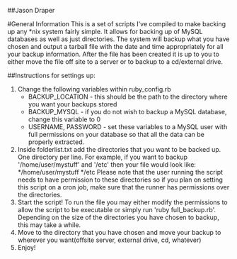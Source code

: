 ##Jason Draper

#General Information
This is a set of scripts I've compiled to make backing up any *nix system fairly simple.  It allows for backing up of MySQL databases as well as just directories.  The system will backup what you have chosen and output a tarball file with the date and time appropriately for all your backup information.  After the file has been created it is up to you to either move the file off site to a server or to backup to a cd/external drive.

##Instructions for settings up:
1. Change the following variables within ruby_config.rb
	* BACKUP_LOCATION - this should be the path to the directory where you want your backups stored
	* BACKUP_MYSQL - if you do not wish to backup a MySQL database, change this variable to 0
	* USERNAME, PASSWORD - set these variables to a MySQL user with full permissions on your database so that all the data can be properly extracted.
1. Inside folderlist.txt add the directories that you want to be backed up.  One directory per line.  For example, if you want to backup '/home/user/mystuff' and '/etc' then your file would look like:
*/home/user/mystuff
*/etc
Please note that the user running the script needs to have permission to these directories so if you plan on setting this script on a cron job, make sure that the runner has permissions over the directories.
1. Start the script!  To run the file you may either modify the permissions to allow the script to be executable or simply run 'ruby full_backup.rb'.  Depending on the size of the directories you have chosen to backup, this may take a while.
1. Move to the directory that you have chosen and move your backup to wherever you want(offsite server, external drive, cd, whatever)
1. Enjoy!